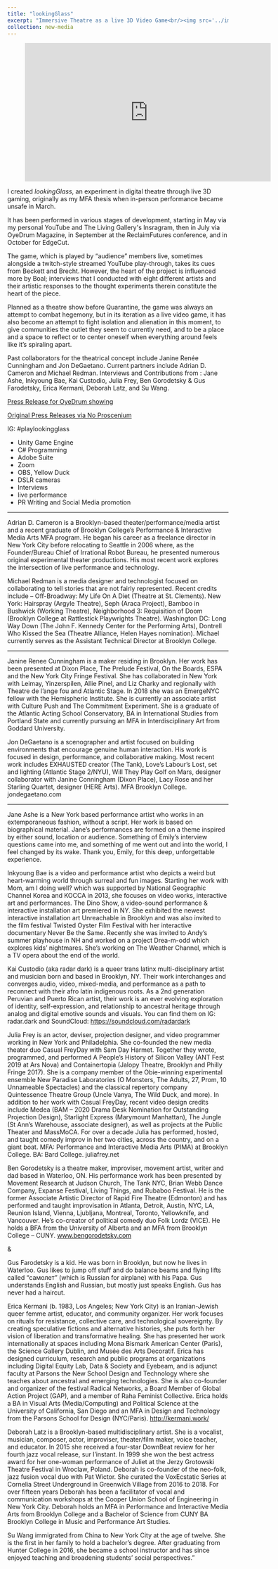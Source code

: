 ```yaml
---
title: "lookingGlass"
excerpt: "Immersive Theatre as a live 3D Video Game<br/><img src='../images/surveillance_shot.jpg'> I created _lookingGlass_, an experiment in digital theatre through live 3D gaming originally as my MFA thesis when in-person performance became unsafe in March. It has since been performed for OyeDrum Magazine, and will show as part of the ReclaimFutures conference in September. An October date is also forthcoming."
collection: new-media
---
```



<!-- blank line -->
<figure class="video_container">
<iframe width="560" height="315" src="https://www.youtube.com/embed/IYF5CmvJnog" frameborder="0" allow="accelerometer; autoplay; encrypted-media; gyroscope; picture-in-picture" allowfullscreen></iframe>
</figure>





<!-- blank line -->

I created _lookingGlass_, an experiment in digital theatre through live 3D gaming, originally as my MFA thesis when in-person performance became unsafe in March.

It has been performed in various stages of development, starting in May via my personal YouTube and The Living Gallery's Insragram, then in July via OyeDrum Magazine, in September at the ReclaimFutures conference, and in October for EdgeCut. 

<!--- more --->

The game, which is played by “audience” members live, sometimes alongside a twitch-style streamed YouTube play-through, takes its cues from Beckett and Brecht. However, the heart of the project is influenced more by Boal; interviews that I conducted with eight different artists and their artistic responses to the thought experiments therein constitute the heart of the piece.

Planned as a theatre show before Quarantine, the game was always an attempt to combat hegemony, but in its iteration as a live video game, it has also become an attempt to fight isolation and alienation in this moment, to give communities the outlet they seem to currently need, and to be a place and a space to reflect or to center oneself when everything around feels like it’s spiraling apart.

Past collaborators for the theatrical concept include Janine Renée Cunningham and Jon DeGaetano. Current partners include Adrian D. Cameron and Michael Redman. Interviews and Contributions from : Jane Ashe, Inkyoung Bae, Kai Custodio, Julia Frey, Ben Gorodetsky & Gus Farodetsky, Erica Kermani, Deborah Latz, and Su Wang.

[Press Release for OyeDrum showing](../../files/lookingGlass_OyeDrum_PressRelease.pdf)

[Original Press Releases via No Proscenium](https://noproscenium.com/lookingglass-c4f511e814e7)

IG: #playlookingglass 


- Unity Game Engine
- C# Programming
- Adobe Suite
- Zoom
- OBS, Yellow Duck
- DSLR cameras
- Interviews 
- live performance
- PR Writing and Social Media promotion

----

Adrian D. Cameron is a Brooklyn-based theater/performance/media artist and a recent graduate of Brooklyn College’s Performance & Interactive Media Arts MFA program. He began his career as a freelance director in New York City before relocating to Seattle in 2006 where, as the Founder/Bureau Chief of Irrational Robot Bureau, he presented numerous original experimental theater productions. His most recent work explores the intersection of live performance and technology.

Michael Redman is a media designer and technologist focused on collaborating to tell stories that are not fairly represented. Recent credits include – Off-Broadway: My Life On A Diet (Theatre at St. Clements). New York: Hairspray (Argyle Theatre), Seph (Araca Project), Bamboo in Bushwick (Working Theatre), Neighborhood 3: Requisition of Doom (Brooklyn College at Rattlestick Playwrights Theatre). Washington DC: Long Way Down (The John F. Kennedy Center for the Performing Arts), Dontrell Who Kissed the Sea (Theatre Alliance, Helen Hayes nomination). Michael currently serves as the Assistant Technical Director at Brooklyn College.

----

Janine Renee Cunningham is a maker residing in Brooklyn. Her work has been presented at Dixon Place, The Prelude Festival, On the Boards, ESPA and the New York City Fringe Festival.  She has collaborated in New York with Leimay, Yinzerspilen, Allie Pinel, and Liz Charky and regionally with Theatre de l’ange fou and Atlantic Stage. In 2018 she was an EmergeNYC fellow with the Hemispheric Institute. She is currently an associate artist with Culture Push and The Commitment Experiment. She is a graduate of the Atlantic Acting School Conservatory, BA in International Studies from Portland State and currently pursuing an MFA in Interdisciplinary Art from Goddard University.

Jon DeGaetano is a scenographer and artist focused on building environments that encourage genuine human interaction.  His work is focused in design, performance, and collaborative making. Most recent work includes EXHAUSTED creator (The Tank), Love’s Labour’s Lost, set and lighting (Atlantic Stage 2/NYU), Will They Play Golf on Mars, designer collaborator with Janine Conningham (Dixon Place), Lacy Rose and her Starling Quartet, designer (HERE Arts).  MFA Brooklyn College.  jondegaetano.com

----

Jane Ashe is a New York based performance artist who works in an extemporaneous fashion, without a script. Her work is based on biographical material. Jane’s performances are formed on a theme inspired by either sound, location or audience. Something of Emily’s interview questions came into me, and something of me went out and into the world, I feel changed by its wake. Thank you, Emily, for this deep, unforgettable experience.

Inkyoung Bae is a video and performance artist who depicts a weird but heart-warming world through surreal and fun images. Starting her work with Mom, am I doing well?  which was supported by National Geographic Channel Korea and KOCCA in 2013, she focuses on video works, interactive art and performances. The Dino Show, a video-sound performance & interactive installation art premiered in NY. She exhibited the newest interactive installation art Unreachable in Brooklyn and was also invited to the film festival Twisted Oyster Film Festival with her interactive documentary Never Be the Same. Recently she was invited to Andy’s summer playhouse in NH and worked on a project Drea-m-odd which explores kids’ nightmares. She’s working on The Weather Channel, which is a TV opera about the end of the world. 

Kai Custodio (aka radar dark) is a queer trans latinx multi-disciplinary artist and musician born and based in Brooklyn, NY. Their work interchanges and converges audio, video, mixed-media, and performance as a path to reconnect with their afro latin indigenous roots. As a 2nd generation Peruvian and Puerto Rican artist, their work is an ever evolving exploration of identity, self-expression, and relationship to ancestral heritage through analog and digital emotive sounds and visuals. You can find them on IG: radar.dark and SoundCloud: https://soundcloud.com/radardark

Julia Frey is an actor, deviser, projection designer, and video programmer working in New York and Philadelphia. She co-founded the new media theater duo Casual FreyDay with Sam Day Harmet. Together they wrote, programmed, and performed A People’s History of Silicon Valley (ANT Fest 2019 at Ars Nova) and Containertopia (Jalopy Theatre, Brooklyn and Philly Fringe 2017). She is a company member of the Obie-winning experimental ensemble New Paradise Laboratories (O Monsters, The Adults, 27, Prom, 10 Unnameable Spectacles) and the classical repertory company Quintessence Theatre Group (Uncle Vanya, The Wild Duck, and more). In addition to her work with Casual FreyDay, recent video design credits include Medea (BAM – 2020 Drama Desk Nomination for Outstanding Projection Design), Starlight Express (Marymount Manhattan), The Jungle (St Ann’s Warehouse, associate designer), as well as projects at the Public Theater and MassMoCA. For over a decade Julia has performed, hosted, and taught comedy improv in her two cities, across the country, and on a giant boat. MFA: Performance and Interactive Media Arts (PIMA) at Brooklyn College. BA: Bard College. juliafrey.net

Ben Gorodetsky is a theatre maker, improviser, movement artist, writer and dad based in Waterloo, ON. His performance work has been presented by Movement Research at Judson Church, The Tank NYC, Brian Webb Dance Company, Expanse Festival, Living Things, and Rubaboo Festival. He is the former Associate Artistic Director of Rapid Fire Theatre (Edmonton) and has performed and taught improvisation in Atlanta, Detroit, Austin, NYC, LA, Reunion Island, Vienna, Ljubljana, Montreal, Toronto, Yellowknife, and Vancouver. He’s co-creator of political comedy duo Folk Lordz (VICE). He holds a BFA from the University of Alberta and an MFA from Brooklyn College – CUNY. www.bengorodetsky.com

&

Gus Farodetsky is a kid. He was born in Brooklyn, but now he lives in Waterloo. Gus likes to jump off stuff and do balance beams and flying lifts called “самолет” (which is Russian for airplane) with his Papa. Gus understands English and Russian, but mostly just speaks English. Gus has never had a haircut.

Erica Kermani (b. 1983, Los Angeles; New York City) is an Iranian-Jewish queer femme artist, educator, and community organizer.  Her work focuses on rituals for resistance, collective care, and technological sovereignty. By creating speculative fictions and alternative histories, she puts forth her vision of liberation and transformative healing.  She has presented her work internationally at spaces including Mona Bismark American Center (Paris), the Science Gallery Dublin, and Musée des Arts  Decoratif.  Erica has designed curriculum, research and public programs at organizations including Digital Equity Lab, Data & Society and Eyebeam, and is adjunct faculty at Parsons the New School Design and Technology where she teaches about ancestral and emerging technologies.  She is also co-founder and organizer of the festival Radical Networks, a Board Member of Global Action Project (GAP), and a member of Raha Feminist Collective.  Erica holds a BA in Visual Arts (Media/Computing) and Political Science at the University of California, San Diego and an MFA in Design and Technology from the Parsons School for Design (NYC/Paris). http://kermani.work/

Deborah Latz is a Brooklyn-based multidisciplinary artist. She is a vocalist, musician, composer, actor, improviser, theater/film maker, voice teacher, and educator. In 2015 she received a four-star DownBeat review for her fourth jazz vocal release, sur l’instant. In 1999 she won the best actress award for her one-woman performance of Juliet at the Jerzy Grotowski Theatre Festival in Wroclaw, Poland. Deborah is co-founder of the neo-folk, jazz fusion vocal duo with Pat Wictor. She curated the VoxEcstatic Series at Cornelia Street Underground in Greenwich Village from 2016 to 2018. For over fifteen years Deborah has been a facilitator of vocal and communication workshops at the Cooper Union School of Engineering in New York City. Deborah holds an MFA in Performance and Interactive Media Arts from Brooklyn College and a Bachelor of Science from CUNY BA Brooklyn College in Music and Performance Art Studies.

Su Wang immigrated from China to New York City at the age of twelve. She is the first in her family to hold a bachelor’s degree. After graduating from Hunter College in 2016, she became a school instructor and has since enjoyed teaching and broadening students’ social perspectives.”